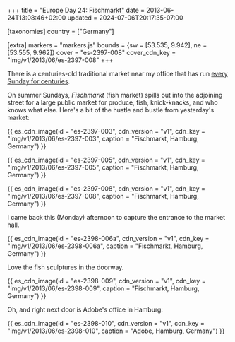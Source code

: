 +++
title = "Europe Day 24: Fischmarkt"
date = 2013-06-24T13:08:46+02:00
updated = 2024-07-06T20:17:35-07:00

[taxonomies]
country = ["Germany"]

[extra]
markers = "markers.js"
bounds = {sw = [53.535, 9.942], ne = [53.555, 9.962]}
cover = "es-2397-008"
cover_cdn_key = "img/v1/2013/06/es-2397-008"
+++

There is a centuries-old traditional market near my office that has run [every Sunday for centuries](https://www.hamburg-travel.com/see-explore/maritime-hamburg/fish-market/).

<!-- more -->

On summer Sundays, _Fischmarkt_ (fish market) spills out into the adjoining street for a large public market for produce, fish, knick-knacks, and who knows what else. Here's a bit of the hustle and bustle from yesterday's market:

{{ es_cdn_image(id = "es-2397-003", cdn_version = "v1", cdn_key = "img/v1/2013/06/es-2397-003", caption = "Fischmarkt, Hamburg, Germany") }}

{{ es_cdn_image(id = "es-2397-005", cdn_version = "v1", cdn_key = "img/v1/2013/06/es-2397-005", caption = "Fischmarkt, Hamburg, Germany") }}

{{ es_cdn_image(id = "es-2397-008", cdn_version = "v1", cdn_key = "img/v1/2013/06/es-2397-008", caption = "Fischmarkt, Hamburg, Germany") }}

I came back this (Monday) afternoon to capture the entrance to the market hall.

{{ es_cdn_image(id = "es-2398-006a", cdn_version = "v1", cdn_key = "img/v1/2013/06/es-2398-006a", caption = "Fischmarkt, Hamburg, Germany") }}

Love the fish sculptures in the doorway.

{{ es_cdn_image(id = "es-2398-009", cdn_version = "v1", cdn_key = "img/v1/2013/06/es-2398-009", caption = "Fischmarkt, Hamburg, Germany") }}

Oh, and right next door is Adobe's office in Hamburg:

{{ es_cdn_image(id = "es-2398-010", cdn_version = "v1", cdn_key = "img/v1/2013/06/es-2398-010", caption = "Adobe, Hamburg, Germany") }}
